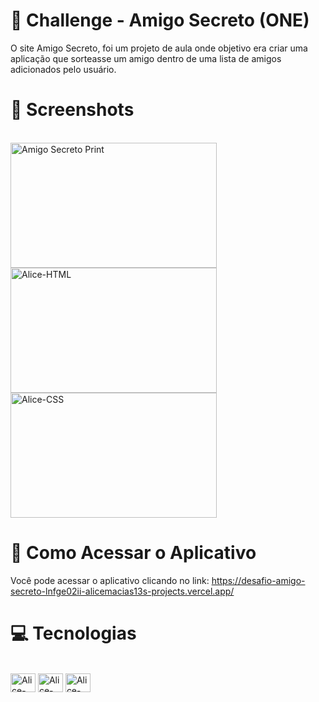 # 🤝 Challenge - Amigo Secreto (ONE)

O site Amigo Secreto, foi um projeto de aula onde objetivo era criar uma aplicação que sorteasse um amigo dentro de uma lista de amigos adicionados pelo usuário.

# 📸 Screenshots
<div style="display: inline_block"><br>
  <img align="center" alt="Amigo Secreto Print" height="200" width="330" src="https://github.com/user-attachments/assets/793dfcc6-bf1d-4ac7-93f5-9c198fd9ca02">
  <img align="center" alt="Alice-HTML" height="200" width="330" src="https://github.com/user-attachments/assets/4fcdc65f-aab0-4781-af2a-d1e3782de1ed">
  <img align="center" alt="Alice-CSS" height="200" width="330" src="https://github.com/user-attachments/assets/01d6aa66-95b8-420a-a7ff-b2cfb0a77384">       
</div>

##

# 📲 Como Acessar o Aplicativo

Você pode acessar o aplicativo clicando no link: https://desafio-amigo-secreto-lnfge02ii-alicemacias13s-projects.vercel.app/ 

# 💻 Tecnologias

<div style="display: inline_block"><br>
  <img align="center" alt="Alice-Js" height="30" width="40" src="https://cdn.jsdelivr.net/gh/devicons/devicon@latest/icons/javascript/javascript-plain.svg">
  <img align="center" alt="Alice-HTML" height="30" width="40" src="https://cdn.jsdelivr.net/gh/devicons/devicon@latest/icons/html5/html5-plain.svg">
  <img align="center" alt="Alice-CSS" height="30" width="40" src="https://cdn.jsdelivr.net/gh/devicons/devicon@latest/icons/css3/css3-plain.svg">    
</div>
